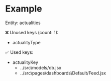 # Example

Entity: actualities

❌ Unused keys (count: 1):
- actualityType

✅ Used keys:
- actualityKey
  - ../src\models/db.jsx
  - ../src\pages\dashboards\Default/Feed.jsx